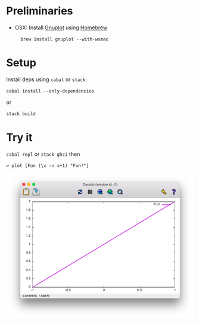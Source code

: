 # Preliminaries

- OSX: Install [Gnuplot][1] using [Homebrew][2]

        brew install gnuplot --with-wxmac


# Setup

Install deps using `cabal` or `stack`:

    cabal install --only-dependencies

or

    stack build


# Try it

`cabal repl` or `stack ghci` then

    > plot [Fun (\x -> x+1) "Fun!"]

![example plot][3]

[1]: http://www.gnuplot.info
[2]: http://brew.sh
[3]: example.png
